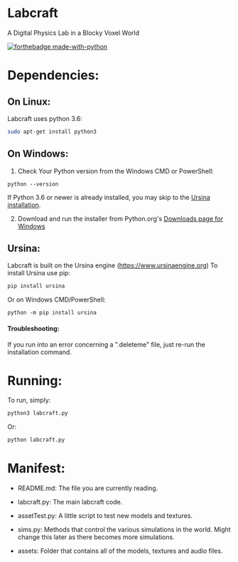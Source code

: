 # Labcraft
A Digital Physics Lab in a Blocky Voxel World

[![forthebadge made-with-python](http://ForTheBadge.com/images/badges/made-with-python.svg)](https://www.python.org/)


# Dependencies:
## On Linux: 
Labcraft uses python 3.6:
```bash
sudo apt-get install python3
```

## On Windows:
1. Check Your Python version from the Windows CMD or PowerShell:
``` 
python --version
```
If Python 3.6 or newer is already installed, you may skip to the [Ursina installation](https://github.com/quickMaffs44/labcraft/blob/main/README.md#ursina).

2. Download and run the installer from Python.org's [Downloads page for Windows](https://www.python.org/downloads/windows/)


## Ursina:
Labcraft is built on the Ursina engine (https://www.ursinaengine.org)
To install Ursina use pip:
``` bash
pip install ursina
```

Or on Windows CMD/PowerShell:
```CMD
python -m pip install ursina
```

#### Troubleshooting:
If you run into an error concerning a ".deleteme" file, just re-run the installation command.

# Running:
To run, simply:
```bash
python3 labcraft.py
```
Or:
```bash
python labcraft.py
```

# Manifest:
- README.md:
  The file you are currently reading.

- labcraft.py:
  The main labcraft code.

- assetTest.py:
  A little script to test new models and textures.

- sims.py:
  Methods that control the various simulations in the world. Might change
  this later as there becomes more simulations.

- assets:
  Folder that contains all of the models, textures and audio files.

